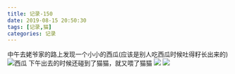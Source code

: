 ```yaml
---
title: 记录-150
date: 2019-08-15 20:50:30
tags: [记录,猫]
categories: 记录
---
```

中午去姥爷家的路上发现一个小小的西瓜(应该是别人吃西瓜时候吐得籽长出来的)
![西瓜](/img/记录150-1.jpg)
下午出去的时候还碰到了猫猫，就又喂了猫猫
![](/img/记录150-2.jpg)
![](/img/记录150-3.jpg)